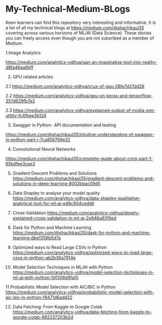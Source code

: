 # My-Technical-Medium-BLogs
Keen learners can find this repository very interesting and informative. It is a list of all my technical blogs at https://medium.com/@shachikaul35 covering across various horizons of ML/AI (Data Science). These stories you can freely access even though you are not subsribed as a member of Medium. 

1.Image Analytics

https://medium.com/analytics-vidhya/gan-an-imaginative-tool-into-reality-d8fa46aa6bff

2. GPU related articles

  2.1 https://medium.com/analytics-vidhya/crux-of-gpu-28fe7d37dd28

  2.2 https://medium.com/analytics-vidhya/gpu-on-keras-and-tensorflow-357d629fb7e2

  2.3 https://medium.com/analytics-vidhya/explained-output-of-nvidia-smi-utility-fc4fbee3b124
  
3. Swagger in Python- API documentation and testing 

https://medium.com/@shachikaul35/intuitive-understanding-of-swagger-in-python-part-i-7ca856769e32

4. Convolutional Neural Networks

https://medium.com/@shachikaul35/complete-guide-about-cnns-part-1-65bdfee3cae3

5. Gradient Descent Problems and Solutions
https://medium.com/@shachikaul35/gradient-descent-problems-and-solutions-in-deep-learning-8002bbac09d5

6. Data Shapley to analyse your model quality
https://medium.com/analytics-vidhya/data-shapley-qualitative-analytical-tool-for-ml-ai-e48c934cedd6

7. Cross-Validation 
https://medium.com/analytics-vidhya/deeply-explained-cross-validation-in-ml-ai-2e846a83f6ed

8. Dask for Python and Machine Learning
https://medium.com/@shachikaul35/dask-for-python-and-machine-learning-dbe1356b5d7a

9. Optimized ways to Read Large CSVs in Python
https://medium.com/analytics-vidhya/optimized-ways-to-read-large-csvs-in-python-ab2b36a7914e

10. Model Selection Techniques in ML/AI with Python
https://medium.com/analytics-vidhya/model-selection-techniques-in-ml-ai-with-python-fdf308d9fa10

11.Probabilistic Model Selection with AIC/BIC in Python
https://medium.com/analytics-vidhya/probabilistic-model-selection-with-aic-bic-in-python-f8471d6add32

12. Data Fetching: From Kaggle to Google Colab
https://medium.com/analytics-vidhya/data-fetching-from-kaggle-to-google-colab-692337203b2d

